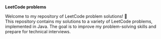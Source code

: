 **LeetCode problems**

Welcome to my repository of LeetCode problem solutions! 🚀  
This repository contains my solutions to a variety of LeetCode problems, implemented in Java. The goal is to improve my problem-solving skills and prepare for technical interviews.  


